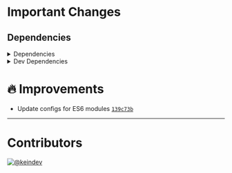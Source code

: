 # Important Changes

## Dependencies

<details>
<summary>Dependencies</summary>

- Bumped **[standard-shared-config](https://www.npmjs.com/package/standard-shared-config/v/2.2.2)** from `2.2.1` to `2.2.2`

</details>

<details>
<summary>Dev Dependencies</summary>

- Bumped **[changelog-guru](https://www.npmjs.com/package/changelog-guru/v/2.3.1)** from `2.3.0` to `2.3.1`

</details>

# :fire: Improvements

- Update configs for ES6 modules [`139c73b`](https://github.com/tagproject/ts-package-shared-config/commit/139c73b12bda6c914de887724ba86f238e7db93e)

---

# Contributors

[![@keindev](https://avatars.githubusercontent.com/u/4527292?v=4&s=40)](https://github.com/keindev)
